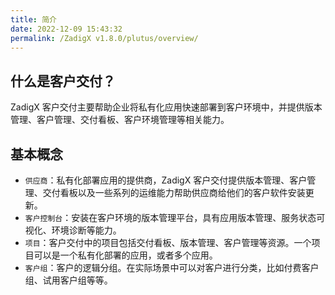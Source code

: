 ```yaml
---
title: 简介
date: 2022-12-09 15:43:32
permalink: /ZadigX v1.8.0/plutus/overview/
---
```


## 什么是客户交付？
ZadigX 客户交付主要帮助企业将私有化应用快速部署到客户环境中，并提供版本管理、客户管理、交付看板、客户环境管理等相关能力。

## 基本概念
- `供应商`：私有化部署应用的提供商，ZadigX 客户交付提供版本管理、客户管理、交付看板以及一些系列的运维能力帮助供应商给他们的客户软件安装更新。
- `客户控制台`：安装在客户环境的版本管理平台，具有应用版本管理、服务状态可视化、环境诊断等能力。
- `项目`：客户交付中的项目包括交付看板、版本管理、客户管理等资源。一个项目可以是一个私有化部署的应用，或者多个应用。
- `客户组`：客户的逻辑分组。在实际场景中可以对客户进行分类，比如付费客户组、试用客户组等等。

